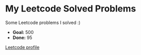 # My Leetcode Solved Problems

Some Leetcode problems I solved :) 

- **Goal:** 500
- **Done:** 95

[Leetcode profile](https://leetcode.com/akenna/)
